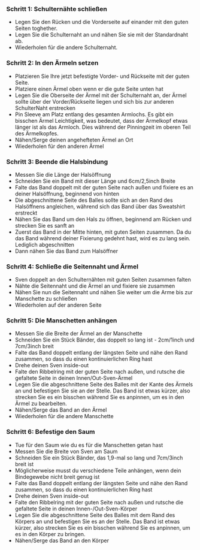### Schritt 1: Schulternähte schließen

-   Legen Sie den Rücken und die Vorderseite auf einander mit den guten Seiten toghether.
-   Legen Sie die Schulternaht an und nähen Sie sie mit der Standardnaht ab.
-   Wiederholen für die andere Schulternaht.

### Schritt 2: In den Ärmeln setzen

-   Platzieren Sie Ihre jetzt befestigte Vorder- und Rückseite mit der guten Seite.
-   Platziere einen Ärmel oben wenn er die gute Seite unten hat
-   Legen Sie die Oberseite der Ärmel mit der Schulternaht an, der Ärmel sollte über der Vorder/Rückseite liegen und sich bis zur anderen SchulterNaht erstrecken
-   Pin Sleeve am Platz entlang des gesamten Armlochs. Es gibt ein bisschen Ärmel Leichtigkeit, was bedeutet, dass der Ärmelkopf etwas länger ist als das Armloch. Dies während der Pinningzeit im oberen Teil des Ärmelkopfes.
-   Nähen/Serge deinen angehefteten Ärmel an Ort
-   Wiederholen für den anderen Ärmel

### Schritt 3: Beende die Halsbindung

-   Messen Sie die Länge der Halsöffnung
-   Schneiden Sie ein Band mit dieser Länge und 6cm/2,5inch Breite
-   Falte das Band doppelt mit der guten Seite nach außen und fixiere es an deiner Halsöffnung, beginnend von hinten
-   Die abgeschnittene Seite des Balles sollte sich an den Rand des Halsöffnens angleichen, während sich das Band über das Sweatshirt erstreckt
-   Nähen Sie das Band um den Hals zu öffnen, beginnend am Rücken und strecken Sie es sanft an
-   Zuerst das Band in der Mitte hinten, mit guten Seiten zusammen. Da du das Band während deiner Fixierung gedehnt hast, wird es zu lang sein. Lediglich abgeschnitten
-   Dann nähen Sie das Band zum Halsöffner

### Schritt 4: Schließe die Seitennaht und Ärmel

-   Sven doppelt an den Schulternähten mit guten Seiten zusammen falten
-   Nähte die Seitennaht und die Ärmel an und fixiere sie zusammen
-   Nähen Sie nun die Seitennaht und nähen Sie weiter um die Arme bis zur Manschette zu schließen
-   Wiederholen auf der anderen Seite

### Schritt 5: Die Manschetten anhängen

-   Messen Sie die Breite der Ärmel an der Manschette
-   Schneiden Sie ein Stück Bänder, das doppelt so lang ist - 2cm/1inch und 7cm/3inch breit
-   Falte das Band doppelt entlang der längsten Seite und nähe den Rand zusammen, so dass du einen kontinuierlichen Ring hast
-   Drehe deinen Sven inside-out
-   Falte den Ribbelring mit der guten Seite nach außen, und rutsche die gefaltete Seite in deinen Innen/Out-Sven-Ärmel
-   Legen Sie die abgeschnittene Seite des Balles mit der Kante des Ärmels an und befestigen Sie sie an der Stelle. Das Band ist etwas kürzer, also strecken Sie es ein bisschen während Sie es anpinnen, um es in den Ärmel zu bearbeiten.
-   Nähen/Serge das Band an den Ärmel
-   Wiederholen für die andere Manschette

### Schritt 6: Befestige den Saum

-   Tue für den Saum wie du es für die Manschetten getan hast
-   Messen Sie die Breite von Sven am Saum
-   Schneiden Sie ein Stück Bänder, das 1,9-mal so lang und 7cm/3inch breit ist
-   Möglicherweise musst du verschiedene Teile anhängen, wenn dein Bindegewebe nicht breit genug ist
-   Falte das Band doppelt entlang der längsten Seite und nähe den Rand zusammen, so dass du einen kontinuierlichen Ring hast
-   Drehe deinen Sven inside-out
-   Falte den Ribbelring mit der guten Seite nach außen und rutsche die gefaltete Seite in deinen Innen-/Out-Sven-Körper
-   Legen Sie die abgeschnittene Seite des Balles mit dem Rand des Körpers an und befestigen Sie es an der Stelle. Das Band ist etwas kürzer, also strecken Sie es ein bisschen während Sie es anpinnen, um es in den Körper zu bringen.
-   Nähen/Serge das Band an den Körper

